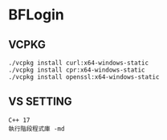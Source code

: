 # BFLogin
## VCPKG
```
./vcpkg install curl:x64-windows-static
./vcpkg install cpr:x64-windows-static
./vcpkg install openssl:x64-windows-static
```
## VS SETTING
```
C++ 17
執行階段程式庫 -md
```
